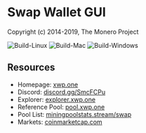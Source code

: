 # Swap Wallet GUI

Copyright (c) 2014-2019, The Monero Project

![Build-Linux](https://github.com/swap-dev/swap-gui/workflows/Build-Linux/badge.svg)
![Build-Mac](https://github.com/swap-dev/swap-gui/workflows/Build-Mac/badge.svg)
![Build-Windows](https://github.com/swap-dev/swap-gui/workflows/Build-Win/badge.svg)

## Resources

- Homepage: [xwp.one](https://xwp.one/)
- Discord: [discord.gg/SmcFCPu](https://discord.gg/SmcFCPu)
- Explorer: [explorer.xwp.one](https://explorer.xwp.one/)
- Reference Pool: [pool.xwp.one](https://pool.xwp.one/)
- Pool List: [miningpoolstats.stream/swap](https://miningpoolstats.stream/swap)
- Markets: [coinmarketcap.com](https://coinmarketcap.com/currencies/swap/markets/)
